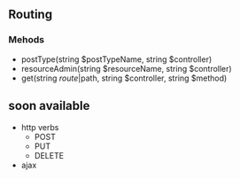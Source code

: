 ## Routing
### Mehods
* postType(string $postTypeName, string $controller)
* resourceAdmin(string $resourceName, string $controller)
* get(string $route|$path, string $controller, string $method)
## soon available
* http verbs
    - POST
    - PUT
    - DELETE 
* ajax